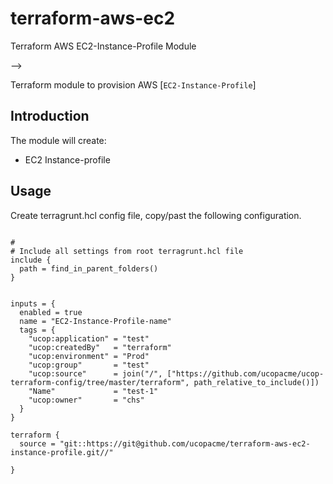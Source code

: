 # terraform-aws-ec2
Terraform AWS EC2-Instance-Profile Module


-->

Terraform module to provision AWS [`EC2-Instance-Profile`]



## Introduction

The module will create:

* EC2 Instance-profile


## Usage
Create terragrunt.hcl config file, copy/past the following configuration.



```hcl

#
# Include all settings from root terragrunt.hcl file
include {
  path = find_in_parent_folders()
}


inputs = {
  enabled = true
  name = "EC2-Instance-Profile-name"
  tags = {
    "ucop:application" = "test"
    "ucop:createdBy"   = "terraform"
    "ucop:environment" = "Prod"
    "ucop:group"       = "test"
    "ucop:source"      = join("/", ["https://github.com/ucopacme/ucop-terraform-config/tree/master/terraform", path_relative_to_include()])
    "Name"             = "test-1"
    "ucop:owner"       = "chs"
  }
}

terraform {
  source = "git::https://git@github.com/ucopacme/terraform-aws-ec2-instance-profile.git//"
  
}